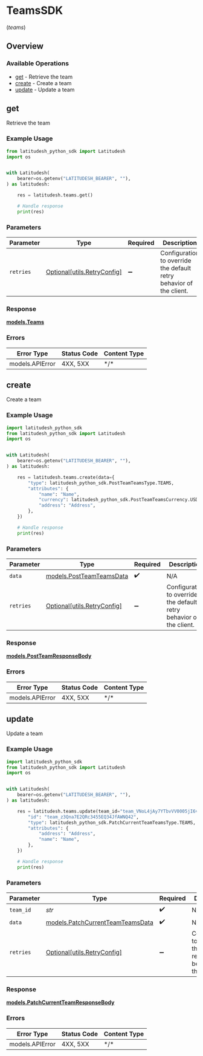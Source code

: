 # TeamsSDK
(*teams*)

## Overview

### Available Operations

* [get](#get) - Retrieve the team
* [create](#create) - Create a team
* [update](#update) - Update a team

## get

Retrieve the team

### Example Usage

```python
from latitudesh_python_sdk import Latitudesh
import os


with Latitudesh(
    bearer=os.getenv("LATITUDESH_BEARER", ""),
) as latitudesh:

    res = latitudesh.teams.get()

    # Handle response
    print(res)

```

### Parameters

| Parameter                                                           | Type                                                                | Required                                                            | Description                                                         |
| ------------------------------------------------------------------- | ------------------------------------------------------------------- | ------------------------------------------------------------------- | ------------------------------------------------------------------- |
| `retries`                                                           | [Optional[utils.RetryConfig]](../../models/utils/retryconfig.md)    | :heavy_minus_sign:                                                  | Configuration to override the default retry behavior of the client. |

### Response

**[models.Teams](../../models/teams.md)**

### Errors

| Error Type      | Status Code     | Content Type    |
| --------------- | --------------- | --------------- |
| models.APIError | 4XX, 5XX        | \*/\*           |

## create

Create a team

### Example Usage

```python
import latitudesh_python_sdk
from latitudesh_python_sdk import Latitudesh
import os


with Latitudesh(
    bearer=os.getenv("LATITUDESH_BEARER", ""),
) as latitudesh:

    res = latitudesh.teams.create(data={
        "type": latitudesh_python_sdk.PostTeamTeamsType.TEAMS,
        "attributes": {
            "name": "Name",
            "currency": latitudesh_python_sdk.PostTeamTeamsCurrency.USD,
            "address": "Address",
        },
    })

    # Handle response
    print(res)

```

### Parameters

| Parameter                                                           | Type                                                                | Required                                                            | Description                                                         |
| ------------------------------------------------------------------- | ------------------------------------------------------------------- | ------------------------------------------------------------------- | ------------------------------------------------------------------- |
| `data`                                                              | [models.PostTeamTeamsData](../../models/postteamteamsdata.md)       | :heavy_check_mark:                                                  | N/A                                                                 |
| `retries`                                                           | [Optional[utils.RetryConfig]](../../models/utils/retryconfig.md)    | :heavy_minus_sign:                                                  | Configuration to override the default retry behavior of the client. |

### Response

**[models.PostTeamResponseBody](../../models/postteamresponsebody.md)**

### Errors

| Error Type      | Status Code     | Content Type    |
| --------------- | --------------- | --------------- |
| models.APIError | 4XX, 5XX        | \*/\*           |

## update

Update a team

### Example Usage

```python
import latitudesh_python_sdk
from latitudesh_python_sdk import Latitudesh
import os


with Latitudesh(
    bearer=os.getenv("LATITUDESH_BEARER", ""),
) as latitudesh:

    res = latitudesh.teams.update(team_id="team_VNoL4jAy7YTbvVV0005jI6vQylGZ", data={
        "id": "team_z3Qna7E2QRc3455EQ34JfAWNQ42",
        "type": latitudesh_python_sdk.PatchCurrentTeamTeamsType.TEAMS,
        "attributes": {
            "address": "Address",
            "name": "Name",
        },
    })

    # Handle response
    print(res)

```

### Parameters

| Parameter                                                                     | Type                                                                          | Required                                                                      | Description                                                                   |
| ----------------------------------------------------------------------------- | ----------------------------------------------------------------------------- | ----------------------------------------------------------------------------- | ----------------------------------------------------------------------------- |
| `team_id`                                                                     | *str*                                                                         | :heavy_check_mark:                                                            | N/A                                                                           |
| `data`                                                                        | [models.PatchCurrentTeamTeamsData](../../models/patchcurrentteamteamsdata.md) | :heavy_check_mark:                                                            | N/A                                                                           |
| `retries`                                                                     | [Optional[utils.RetryConfig]](../../models/utils/retryconfig.md)              | :heavy_minus_sign:                                                            | Configuration to override the default retry behavior of the client.           |

### Response

**[models.PatchCurrentTeamResponseBody](../../models/patchcurrentteamresponsebody.md)**

### Errors

| Error Type      | Status Code     | Content Type    |
| --------------- | --------------- | --------------- |
| models.APIError | 4XX, 5XX        | \*/\*           |